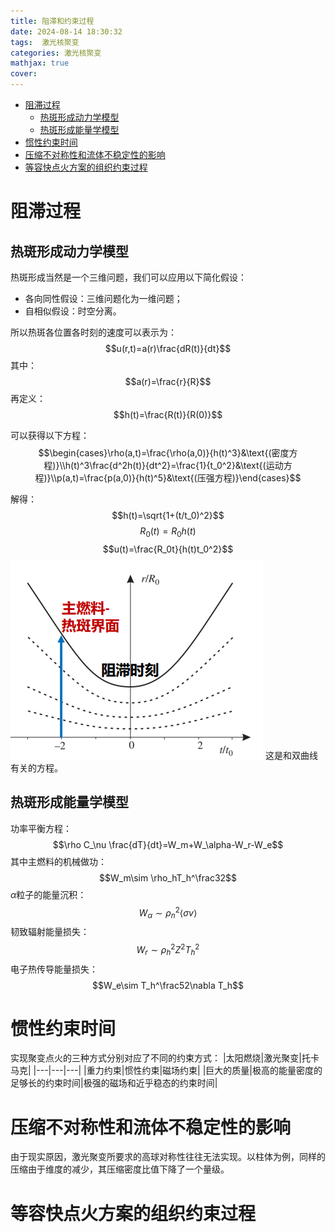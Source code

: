 ```yaml
---
title: 阻滞和约束过程
date: 2024-08-14 18:30:32
tags:  激光核聚变
categories: 激光核聚变
mathjax: true
cover: 
---
```

- [阻滞过程](#阻滞过程)
  - [热斑形成动力学模型](#热斑形成动力学模型)
  - [热斑形成能量学模型](#热斑形成能量学模型)
- [惯性约束时间](#惯性约束时间)
- [压缩不对称性和流体不稳定性的影响](#压缩不对称性和流体不稳定性的影响)
- [等容快点火方案的组织约束过程](#等容快点火方案的组织约束过程)

# 阻滞过程

## 热斑形成动力学模型

热斑形成当然是一个三维问题，我们可以应用以下简化假设：
- 各向同性假设：三维问题化为一维问题；
- 自相似假设：时空分离。

所以热斑各位置各时刻的速度可以表示为：
$$u(r,t)=a(r)\frac{dR(t)}{dt}$$
其中：
$$a(r)=\frac{r}{R}$$
再定义：
$$h(t)=\frac{R(t)}{R(0)}$$

可以获得以下方程：
$$\begin{cases}\rho(a,t)=\frac{\rho(a,0)}{h(t)^3}&\text{(密度方程)}\\h(t)^3\frac{d^2h(t)}{dt^2}=\frac{1}{t_0^2}&\text{(运动方程)}\\p(a,t)=\frac{p(a,0)}{h(t)^5}&\text{(压强方程)}\end{cases}$$

解得：
$$h(t)=\sqrt{1+(t/t_0)^2}$$
$$R_0(t)=R_0h(t)$$
$$u(t)=\frac{R_0t}{h(t)t_0^2}$$
![alt text](\img\激光等离子体聚变\image5.png)
这是和双曲线有关的方程。

## 热斑形成能量学模型
功率平衡方程：
$$\rho C_\nu \frac{dT}{dt}=W_m+W_\alpha-W_r-W_e$$
其中主燃料的机械做功：
$$W_m\sim \rho_hT_h^\frac32$$
$\alpha$粒子的能量沉积：
$$W_\alpha\sim \rho_n^2\langle\sigma v\rangle$$
韧致辐射能量损失：
$$W_r\sim \rho_h^2Z^2T_h^2$$
电子热传导能量损失：
$$W_e\sim T_h^\frac52\nabla T_h$$


# 惯性约束时间
实现聚变点火的三种方式分别对应了不同的约束方式：
|太阳燃烧|激光聚变|托卡马克|
|---|---|---|
|重力约束|惯性约束|磁场约束|
|巨大的质量|极高的能量密度的足够长的约束时间|极强的磁场和近乎稳态的约束时间|
# 压缩不对称性和流体不稳定性的影响
由于现实原因，激光聚变所要求的高球对称性往往无法实现。以柱体为例，同样的压缩由于维度的减少，其压缩密度比值下降了一个量级。

# 等容快点火方案的组织约束过程


